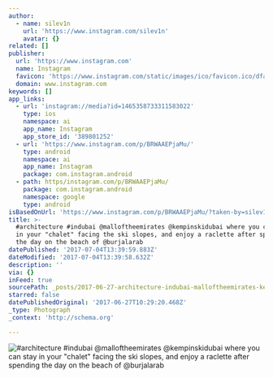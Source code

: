 ```yaml
---
author:
  - name: silev1n
    url: 'https://www.instagram.com/silev1n'
    avatar: {}
related: []
publisher:
  url: 'https://www.instagram.com'
  name: Instagram
  favicon: 'https://www.instagram.com/static/images/ico/favicon.ico/dfa85bb1fd63.ico'
  domain: www.instagram.com
keywords: []
app_links:
  - url: 'instagram://media?id=1465358733311583022'
    type: ios
    namespace: ai
    app_name: Instagram
    app_store_id: '389801252'
  - url: 'https://www.instagram.com/p/BRWAAEPjaMu/'
    type: android
    namespace: ai
    app_name: Instagram
    package: com.instagram.android
  - path: https/instagram.com/p/BRWAAEPjaMu/
    package: com.instagram.android
    namespace: google
    type: android
isBasedOnUrl: 'https://www.instagram.com/p/BRWAAEPjaMu/?taken-by=silev1n'
title: >-
  #architecture #indubai @malloftheemirates @kempinskidubai where you can stay
  in your "chalet" facing the ski slopes, and enjoy a raclette after spending
  the day on the beach of @burjalarab
datePublished: '2017-07-04T13:39:59.883Z'
dateModified: '2017-07-04T13:39:58.632Z'
description: ''
via: {}
inFeed: true
sourcePath: _posts/2017-06-27-architecture-indubai-malloftheemirates-kempinskidubai-wh.md
starred: false
datePublishedOriginal: '2017-06-27T10:29:20.468Z'
_type: Photograph
_context: 'http://schema.org'

---
```

![#architecture #indubai @malloftheemirates @kempinskidubai where you can stay in your "chalet" facing the ski slopes, and enjoy a raclette after spending the day on the beach of @burjalarab](https://scontent.cdninstagram.com/t51.2885-15/s640x640/sh0.08/e35/17126054_1823122081273025_7944387134666833920_n.jpg)